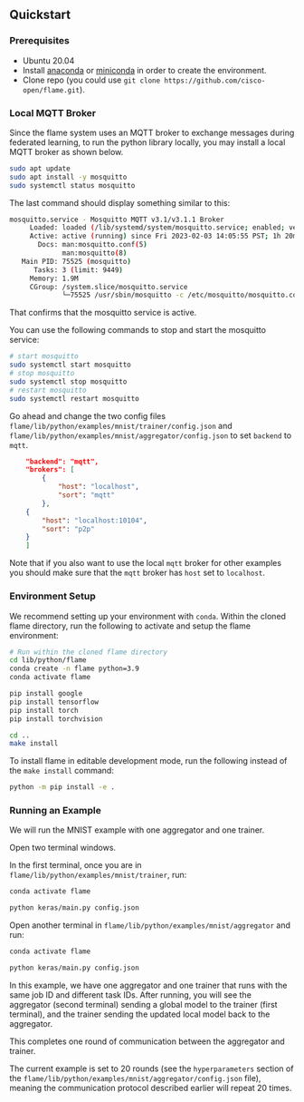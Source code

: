 ## Quickstart

### Prerequisites

* Ubuntu 20.04
* Install [anaconda](https://www.anaconda.com/download/) or [miniconda](https://docs.conda.io/en/latest/miniconda.html) in order to create the environment.
* Clone repo (you could use `git clone https://github.com/cisco-open/flame.git`).

### Local MQTT Broker

Since the flame system uses an MQTT broker to exchange messages during federated learning, to run the python library locally, you may install a local MQTT broker as shown below.

```bash
sudo apt update
sudo apt install -y mosquitto
sudo systemctl status mosquitto
```

The last command should display something similar to this:

```bash
mosquitto.service - Mosquitto MQTT v3.1/v3.1.1 Broker
     Loaded: loaded (/lib/systemd/system/mosquitto.service; enabled; vendor pre>
     Active: active (running) since Fri 2023-02-03 14:05:55 PST; 1h 20min ago
       Docs: man:mosquitto.conf(5)
             man:mosquitto(8)
   Main PID: 75525 (mosquitto)
      Tasks: 3 (limit: 9449)
     Memory: 1.9M
     CGroup: /system.slice/mosquitto.service
             └─75525 /usr/sbin/mosquitto -c /etc/mosquitto/mosquitto.conf
```

That confirms that the mosquitto service is active.

You can use the following commands to stop and start the mosquitto service:

```bash
# start mosquitto
sudo systemctl start mosquitto
# stop mosquitto
sudo systemctl stop mosquitto
# restart mosquitto
sudo systemctl restart mosquitto
```

Go ahead and change the two config files `flame/lib/python/examples/mnist/trainer/config.json` and `flame/lib/python/examples/mnist/aggregator/config.json` to set `backend` to `mqtt`.

```json
    "backend": "mqtt",
    "brokers": [
        {
            "host": "localhost",
            "sort": "mqtt"
        },
	{
	    "host": "localhost:10104",
	    "sort": "p2p"
	}
    ]
```

Note that if you also want to use the local `mqtt` broker for other examples you should make sure that the `mqtt` broker has `host` set to `localhost`.

### Environment Setup

We recommend setting up your environment with `conda`. Within the cloned flame directory, run the following to activate and setup the flame environment:

```bash
# Run within the cloned flame directory
cd lib/python/flame
conda create -n flame python=3.9
conda activate flame

pip install google
pip install tensorflow
pip install torch
pip install torchvision

cd ..
make install
```

To install flame in editable development mode, run the following instead of the `make install` command:
```bash
python -m pip install -e .
```

### Running an Example

We will run the MNIST example with one aggregator and one trainer.

Open two terminal windows.

In the first terminal, once you are in `flame/lib/python/examples/mnist/trainer`, run:

```bash
conda activate flame

python keras/main.py config.json
```

Open another terminal in `flame/lib/python/examples/mnist/aggregator` and run:

```bash
conda activate flame

python keras/main.py config.json
```

In this example, we have one aggregator and one trainer that runs with the same job ID and different task IDs.
After running, you will see the aggregator (second terminal) sending a global model to the trainer (first terminal), and the trainer sending the updated local model back to the aggregator.

This completes one round of communication between the aggregator and trainer.

The current example is set to 20 rounds (see the `hyperparameters` section of the `flame/lib/python/examples/mnist/aggregator/config.json` file), meaning the communication protocol described earlier will repeat 20 times.
